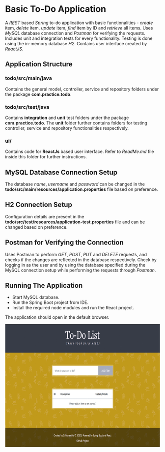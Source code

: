 # Basic To-Do Application
A *REST* based *Spring* to-do application with basic functionalities - *create* item, *delete* item, *update* item, *find* item by ID and *retrieve* all items. Uses *MySQL* database connection and *Postman* for verifying the requests. 
Includes unit and integration tests for every functionality. Testing is done using the in-memory database *H2*.
Contains user interface created by *ReactJS*.

## Application Structure
### todo/src/main/java
Contains the general model, controller, service and repository folders under the package **com.practice.todo**.

### todo/src/test/java
Contains **integration** and **unit** test folders under the package **com.practice.todo**. The **unit** folder further contains folders for testing controller, service and repository functionalities respectively.

### ui/
Contains code for **ReactJs** based user interface. Refer to *ReadMe.md* file inside this folder for further instructions.

## MySQL Database Connection Setup
The database *name*, *username* and *password* can be changed in the **todo/src/main/resources/application.properties** file based on  preference. 
 
## H2 Connection Setup
Configuration details are present in the **todo/src/test/resources/application-test.properties** file and can be changed based on preference.

## Postman for Verifying the Connection
Uses Postman to perform *GET*, *POST*, *PUT* and *DELETE* requests, and checks if the changes are reflected in the database respectively. Check by logging in as the user and by using the database specified during the MySQL connection setup while performing the requests through *Postman*.

## Running The Application 
- Start MySQL database.
- Run the Spring Boot project from IDE.
- Install the required node modules and run the React project.

The application should open in the default browser.
<p align="center">
 <img src="Images/UI.gif" alt="Web Application GIF" height=400/>
</p>
